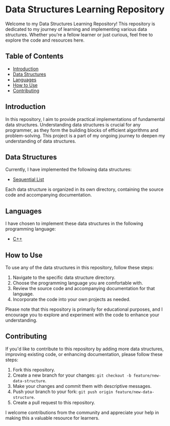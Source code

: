 # Data Structures Learning Repository

Welcome to my Data Structures Learning Repository! This repository is dedicated to my journey of learning and implementing various data structures. Whether you're a fellow learner or just curious, feel free to explore the code and resources here.

## Table of Contents

- [Introduction](#introduction)
- [Data Structures](#data-structures)
- [Languages](#languages)
- [How to Use](#how-to-use)
- [Contributing](#contributing)

## Introduction

In this repository, I aim to provide practical implementations of fundamental data structures. Understanding data structures is crucial for any programmer, as they form the building blocks of efficient algorithms and problem-solving. This project is a part of my ongoing journey to deepen my understanding of data structures.

## Data Structures

Currently, I have implemented the following data structures:

- [Sequential List](./SqList.cpp)

Each data structure is organized in its own directory, containing the source code and accompanying documentation.

## Languages

I have chosen to implement these data structures in the following programming language:

- [C++](./cpp)


## How to Use

To use any of the data structures in this repository, follow these steps:

1. Navigate to the specific data structure directory.
2. Choose the programming language you are comfortable with.
3. Review the source code and accompanying documentation for that language.
4. Incorporate the code into your own projects as needed.

Please note that this repository is primarily for educational purposes, and I encourage you to explore and experiment with the code to enhance your understanding.

## Contributing

If you'd like to contribute to this repository by adding more data structures, improving existing code, or enhancing documentation, please follow these steps:

1. Fork this repository.
2. Create a new branch for your changes: `git checkout -b feature/new-data-structure`.
3. Make your changes and commit them with descriptive messages.
4. Push your branch to your fork: `git push origin feature/new-data-structure`.
5. Create a pull request to this repository.

I welcome contributions from the community and appreciate your help in making this a valuable resource for learners.
